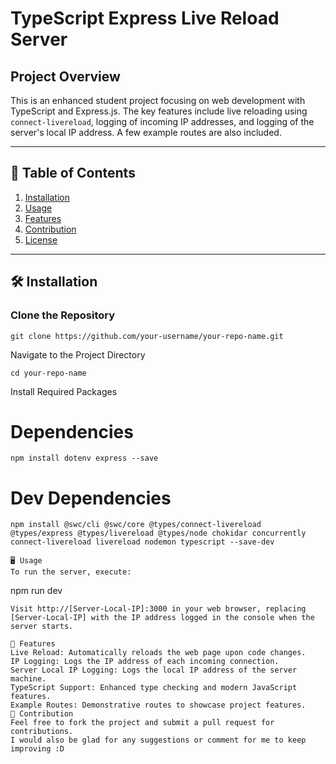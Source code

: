 
#  TypeScript Express Live Reload Server 

##  Project Overview 

This is an enhanced student project focusing on web development with TypeScript and Express.js. The key features include live reloading using `connect-livereload`, logging of incoming IP addresses, and logging of the server's local IP address. A few example routes are also included.

---

## 📑 Table of Contents 
1. [Installation](#installation-)
2. [Usage](#usage-)
3. [Features](#features-)
4. [Contribution](#contribution-)
5. [License](#license-)

---

## 🛠️ Installation 

### Clone the Repository
```
git clone https://github.com/your-username/your-repo-name.git
```
Navigate to the Project Directory
```
cd your-repo-name
```
Install Required Packages

# Dependencies
```
npm install dotenv express --save
```
# Dev Dependencies
```
npm install @swc/cli @swc/core @types/connect-livereload @types/express @types/livereload @types/node chokidar concurrently connect-livereload livereload nodemon typescript --save-dev
```
```
🖥️ Usage
To run the server, execute:
```
npm run dev
```
Visit http://[Server-Local-IP]:3000 in your web browser, replacing [Server-Local-IP] with the IP address logged in the console when the server starts.

🌟 Features
Live Reload: Automatically reloads the web page upon code changes.
IP Logging: Logs the IP address of each incoming connection.
Server Local IP Logging: Logs the local IP address of the server machine.
TypeScript Support: Enhanced type checking and modern JavaScript features.
Example Routes: Demonstrative routes to showcase project features.
🤝 Contribution
Feel free to fork the project and submit a pull request for contributions.
I would also be glad for any suggestions or comment for me to keep improving :D
